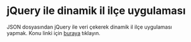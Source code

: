# jQuery ile dinamik il ilçe uygulaması
JSON dosyasından jQuery ile veri çekerek dinamik il ilçe uygulaması yapmak.
Konu linki için  [buraya](http://www.onlineogren.com/json-ve-jquery-ile-dinamik-il-ilce-uygulamasi.html) tıklayın.